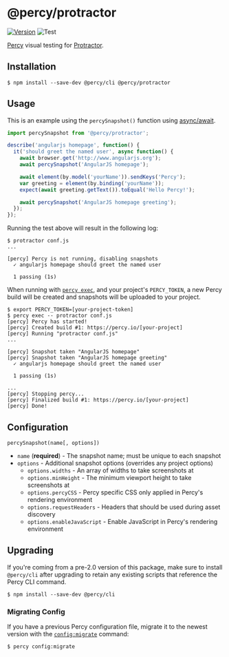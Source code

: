 # @percy/protractor

[![Version](https://img.shields.io/npm/v/@percy/protractor.svg)](https://www.npmjs.com/package/@percy/protractor)
![Test](https://github.com/percy/percy-protractor/workflows/Test/badge.svg)

[Percy](https://percy.io) visual testing for [Protractor](https://www.protractortest.org/).

## Installation

```sh-session
$ npm install --save-dev @percy/cli @percy/protractor
```
## Usage

This is an example using the `percySnapshot()` function using
[async/await](https://www.protractortest.org/#/async-await).

```javascript
import percySnapshot from '@percy/protractor';

describe('angularjs homepage', function() {
  it('should greet the named user', async function() {
    await browser.get('http://www.angularjs.org');
    await percySnapshot('AngularJS homepage');

    await element(by.model('yourName')).sendKeys('Percy');
    var greeting = element(by.binding('yourName'));
    expect(await greeting.getText()).toEqual('Hello Percy!');

    await percySnapshot('AngularJS homepage greeting');
  });
});
```

Running the test above will result in the following log:

```sh-session
$ protractor conf.js
...

[percy] Percy is not running, disabling snapshots
  ✓ angularjs homepage should greet the named user

  1 passing (1s)
```

When running with [`percy
exec`](https://github.com/percy/cli/tree/master/packages/cli-exec#percy-exec), and your project's
`PERCY_TOKEN`, a new Percy build will be created and snapshots will be uploaded to your project.

```sh-session
$ export PERCY_TOKEN=[your-project-token]
$ percy exec -- protractor conf.js
[percy] Percy has started!
[percy] Created build #1: https://percy.io/[your-project]
[percy] Running "protractor conf.js"
...

[percy] Snapshot taken "AngularJS homepage"
[percy] Snapshot taken "AngularJS homepage greeting"
  ✓ angularjs homepage should greet the named user

  1 passing (1s)

...
[percy] Stopping percy...
[percy] Finalized build #1: https://percy.io/[your-project]
[percy] Done!
```

## Configuration

`percySnapshot(name[, options])`

- `name` (**required**) - The snapshot name; must be unique to each snapshot
- `options` - Additional snapshot options (overrides any project options)
  - `options.widths` - An array of widths to take screenshots at
  - `options.minHeight` - The minimum viewport height to take screenshots at
  - `options.percyCSS` - Percy specific CSS only applied in Percy's rendering environment
  - `options.requestHeaders` - Headers that should be used during asset discovery
  - `options.enableJavaScript` - Enable JavaScript in Percy's rendering environment

## Upgrading

If you're coming from a pre-2.0 version of this package, make sure to install `@percy/cli` after
upgrading to retain any existing scripts that reference the Percy CLI command.

```sh-session
$ npm install --save-dev @percy/cli
```

### Migrating Config

If you have a previous Percy configuration file, migrate it to the newest version with the
[`config:migrate`](https://github.com/percy/cli/tree/master/packages/cli-config#percy-configmigrate-filepath-output) command:

```sh-session
$ percy config:migrate
```
